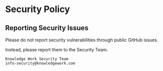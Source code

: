 # Security Policy

## Reporting Security Issues

Please do not report security vulnerabilities through public GitHub issues.

Instead, please report them to the Security Team.

```
Knowledge Work Security Team
info-security@knowledgework.com
```
